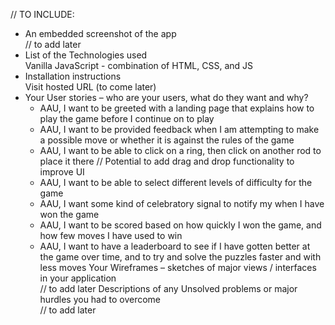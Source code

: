 // TO INCLUDE:
- An embedded screenshot of the app\
    // to add later
- List of the Technologies used\
    Vanilla JavaScript - combination of HTML, CSS, and JS
- Installation instructions\
    Visit hosted URL (to come later)
- Your User stories – who are your users, what do they want and why?
    * AAU, I want to be greeted with a landing page that explains how to play the game before I continue on to play
    * AAU, I want to be provided feedback when I am attempting to make a possible move or whether it is against the rules of the game
    * AAU, I want to be able to click on a ring, then click on another rod to place it there // Potential to add drag and drop functionality to improve UI
    * AAU, I want to be able to select different levels of difficulty for the game
    * AAU, I want some kind of celebratory signal to notify my when I have won the game
    * AAU, I want to be scored based on how quickly I won the game, and how few moves I have used to win
    * AAU, I want to have a leaderboard to see if I have gotten better at the game over time, and to try and solve the puzzles faster and with less moves
 Your Wireframes – sketches of major views / interfaces in your application\
    // to add later
 Descriptions of any Unsolved problems or major hurdles you had to overcome\
    // to add later